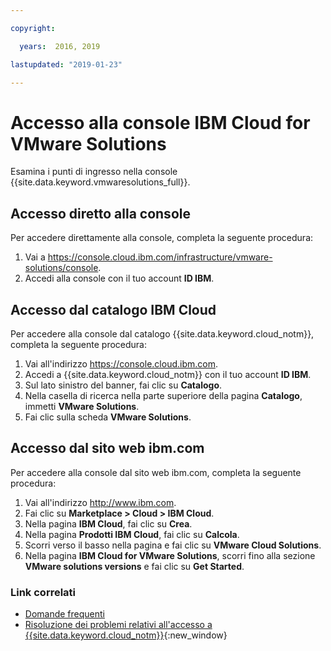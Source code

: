 ```yaml
---

copyright:

  years:  2016, 2019

lastupdated: "2019-01-23"

---
```


# Accesso alla console IBM Cloud for VMware Solutions

Esamina i punti di ingresso nella console {{site.data.keyword.vmwaresolutions_full}}.

## Accesso diretto alla console

Per accedere direttamente alla console, completa la seguente procedura:
1. Vai a
   https://console.cloud.ibm.com/infrastructure/vmware-solutions/console.
2. Accedi alla console con il tuo account **ID IBM**.

## Accesso dal catalogo IBM Cloud

Per accedere alla console dal catalogo {{site.data.keyword.cloud_notm}}, completa la seguente procedura:
1. Vai all'indirizzo https://console.cloud.ibm.com.
2. Accedi a {{site.data.keyword.cloud_notm}} con il tuo account **ID IBM**.
3. Sul lato sinistro del banner, fai clic su **Catalogo**.
4. Nella casella di ricerca nella parte superiore della pagina **Catalogo**, immetti **VMware Solutions**.
5. Fai clic sulla scheda **VMware Solutions**.

## Accesso dal sito web ibm.com

Per accedere alla console dal sito web ibm.com, completa la seguente procedura:
1. Vai all'indirizzo http://www.ibm.com.
2. Fai clic su **Marketplace > Cloud > IBM Cloud**.
2. Nella pagina **IBM Cloud**, fai clic su **Crea**.
3. Nella pagina **Prodotti IBM Cloud**, fai clic su **Calcola**.
4. Scorri verso il basso nella pagina e fai clic su **VMware Cloud Solutions**.
5. Nella pagina **IBM Cloud for VMware Solutions**, scorri fino alla sezione **VMware solutions versions** e fai clic su **Get Started**.

### Link correlati

* [Domande frequenti](/docs/services/vmwaresolutions/vmonic/faq.html)
* [Risoluzione dei problemi relativi all'accesso a {{site.data.keyword.cloud_notm}}](/docs/account/ts_accessing.html){:new_window}
